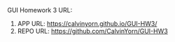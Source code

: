 GUI Homework 3 URL:
1) APP URL: https://calvinyorn.github.io/GUI-HW3/
2) REPO URL: https://github.com/CalvinYorn/GUI-HW3

